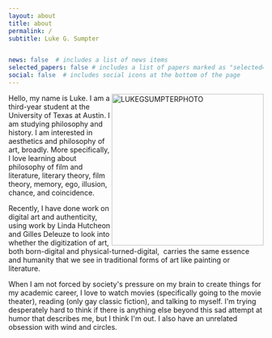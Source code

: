 ```yaml
---
layout: about
title: about
permalink: /
subtitle: Luke G. Sumpter


news: false  # includes a list of news items
selected_papers: false # includes a list of papers marked as "selected={true}"
social: false  # includes social icons at the bottom of the page
---
```

<img align="right" width="300" alt="LUKEGSUMPTERPHOTO" src="https://user-images.githubusercontent.com/122332459/230023712-8739c17a-714b-46d6-b4b6-c65fe40f6534.png">

Hello, my name is Luke. I am a third-year student at the University of Texas at Austin. I am studying philosophy and history. I am interested in aesthetics and philosophy of art, broadly. More specifically, I love learning about philosophy of film and literature, literary theory, film theory, memory, ego, illusion, chance, and coincidence.

Recently, I have done work on digital art and authenticity, using work by Linda Hutcheon and Gilles Deleuze to look into whether the digitization of art, both born-digital and physical-turned-digital,  carries the same essence and humanity that we see in traditional forms of art like painting or literature.

When I am not forced by society's pressure on my brain to create things for my academic career, I love to watch movies (specifically going to the movie theater), reading (only gay classic fiction), and talking to myself. I'm trying desperately hard to think if there is anything else beyond this sad attempt at humor that describes me, but I think I'm out. I also have an unrelated obsession with wind and circles.
